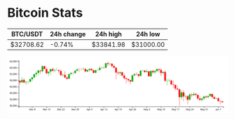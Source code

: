 # Bitcoin Stats

BTC/USDT|24h change|24h high|24h low|
|---|---|---|---|
|$32708.62|-0.74%|$33841.98|$31000.00|

<img src="./chart.svg">
